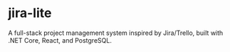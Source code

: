 # jira-lite
A full-stack project management system inspired by Jira/Trello, built with .NET Core, React, and PostgreSQL.
